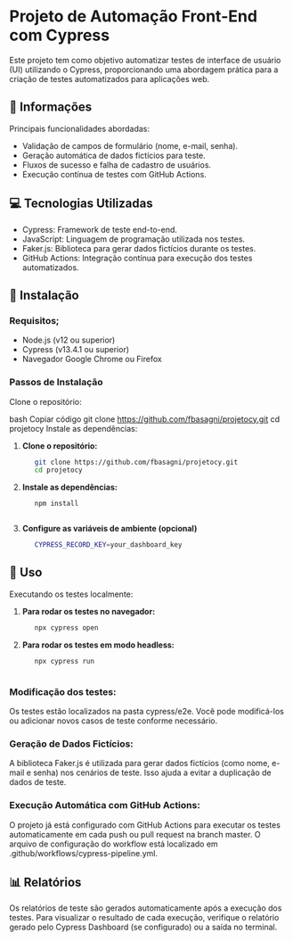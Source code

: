 # Projeto de Automação Front-End com Cypress


Este projeto tem como objetivo automatizar testes de interface de usuário (UI) utilizando o Cypress, proporcionando uma abordagem prática para a criação de testes automatizados para aplicações web.

## 📝 Informações

Principais funcionalidades abordadas:

-  Validação de campos de formulário (nome, e-mail, senha).
-  Geração automática de dados fictícios para teste.
-  Fluxos de sucesso e falha de cadastro de usuários.
-  Execução contínua de testes com GitHub Actions.


##  💻 Tecnologias Utilizadas

- Cypress: Framework de teste end-to-end.
- JavaScript: Linguagem de programação utilizada nos testes.
- Faker.js: Biblioteca para gerar dados fictícios durante os testes.
- GitHub Actions: Integração contínua para execução dos testes automatizados.

##   💾 Instalação

### Requisitos;

- Node.js (v12 ou superior)
- Cypress (v13.4.1 ou superior)
- Navegador Google Chrome ou Firefox

### Passos de Instalação

Clone o repositório:

bash
Copiar código
git clone https://github.com/fbasagni/projetocy.git
cd projetocy
Instale as dependências:


1. **Clone o repositório:**

   ```bash
      git clone https://github.com/fbasagni/projetocy.git
      cd projetocy


2. **Instale as dependências:**

   ```bash
      npm install



3. **Configure as variáveis de ambiente (opcional)**

   ```bash
      CYPRESS_RECORD_KEY=your_dashboard_key


##  🚀 Uso

Executando os testes localmente:

1. **Para rodar os testes no navegador:**

   ```bash
      npx cypress open


2. **Para rodar os testes em modo headless:**

   ```bash
      npx cypress run



### Modificação dos testes:

Os testes estão localizados na pasta cypress/e2e. Você pode modificá-los ou adicionar novos casos de teste conforme necessário.

### Geração de Dados Fictícios:

A biblioteca Faker.js é utilizada para gerar dados fictícios (como nome, e-mail e senha) nos cenários de teste. Isso ajuda a evitar a duplicação de dados de teste.

### Execução Automática com GitHub Actions:

O projeto já está configurado com GitHub Actions para executar os testes automaticamente em cada push ou pull request na branch master. O arquivo de configuração do workflow está localizado em .github/workflows/cypress-pipeline.yml.



##  📊 Relatórios
Os relatórios de teste são gerados automaticamente após a execução dos testes. Para visualizar o resultado de cada execução, verifique o relatório gerado pelo Cypress Dashboard (se configurado) ou a saída no terminal.
